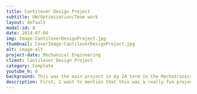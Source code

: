 ```yaml
---
title: Cantilever Design Project
subtitle: UW/Optimization/Team work 
layout: default
modal-id: 8
date: 2014-07-04
img: Image-CantileverDesignProject.jpg
thumbnail: CoverImage-CantileverDesignProject.jpg
alt: image-alt
project-date: Mechanical Engineering
client: Cantilever Design Project
category: Complete
youtube_h: 0
background: This was the main project in my 2A term in the Mechatronics Engineering program at the University of Waterloo. It was a 3 person team competition on which design has the best weight to payload ratio.
description: First, I want to mention that this was a really fun project and our team really put the time into going above and beyond. So the challenge was simple, we were given material (specific wooden pins and plates) to use to design a cantilever that spans 30 cm with 4 anchor point on a wall. The real challenge was to use force analysis and failure mode calculations to find and build the best design. We started by creating a general structure for the bridge and wrote some MATLAB code to calculate the solution to the equation that described the bridge. With the way we modeled the problem, we could keep improving the weight to payload ratio by using more material. We were limited in the materials that were given to us, so we used all of it make the heaviest (double the weight of any cantilever in the competition) cantilever that was able to carry more than 20 kg at a reach of 30 cm and came in at 3rd place. But, one catch to the result was that we were actually stopped by the professor during the competition because our cantilever was so strong that the test bench broke before the cantilever did (our demo was scheduled last because of this reason!). Overall the project was a lot of fun and although we didn’t win the 1st place, we were the only group that broke the test bench and was forced to stop so I consider that an awesome win! There is a detailed report on this project, if anyone wants to take a look!
---
```

